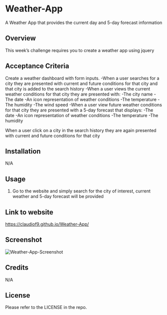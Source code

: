 # Weather-App

A Weather App that provides the current day and 5-day forecast information

## Overview

This week’s challenge requires you to create a weather app using jquery

## Acceptance Criteria

Create a weather dashboard with form inputs.
    -When a user searches for a city they are presented with current and future conditions for that city and that city is added to the search history
    -When a user views the current weather conditions for that city they are presented with:
        -The city name
        -The date
        -An icon representation of weather conditions
        -The temperature
        -The humidity
        -The wind speed
    -When a user view future weather conditions for that city they are presented with a 5-day forecast that displays:
        -The date
        -An icon representation of weather conditions
        -The temperature
        -The humidity

When a user click on a city in the search history they are again presented with current and future conditions for that city

## Installation

N/A

## Usage

1. Go to the website and simply search for the city of interest, current weather and 5-day forecast will be provided 

## Link to website
https://claudiof9.github.io/Weather-App/

## Screenshot
![Weather-App-Screenshot](https://user-images.githubusercontent.com/119876939/217652457-dceb5023-1671-4e21-a854-df24223ede7b.png)


## Credits

N/A

## License

Please refer to the LICENSE in the repo.
